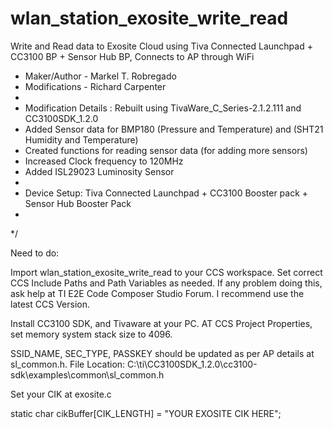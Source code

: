 # wlan_station_exosite_write_read
Write and Read data to Exosite Cloud using Tiva Connected Launchpad + CC3100 BP + Sensor Hub BP, Connects to AP through WiFi

 * Maker/Author - Markel T. Robregado
 * Modifications - Richard Carpenter
 *
 * Modification Details : Rebuilt using TivaWare_C_Series-2.1.2.111 and CC3100SDK_1.2.0
 * Added Sensor data for BMP180 (Pressure and Temperature) and (SHT21 Humidity and Temperature)
 * Created functions for reading sensor data (for adding more sensors)
 * Increased Clock frequency to 120MHz
 * Added ISL29023 Luminosity Sensor
 *                        
 * Device Setup: Tiva Connected Launchpad + CC3100 Booster pack + Sensor Hub Booster Pack
 *
 */

Need to do:

Import wlan_station_exosite_write_read to your CCS workspace. Set correct CCS Include Paths and Path Variables
as needed. If any problem doing this, ask help at TI E2E Code Composer Studio Forum. I recommend use the latest CCS 
Version.

Install CC3100 SDK, and Tivaware at your PC. AT CCS Project Properties, set memory system stack size to 4096.


SSID_NAME, SEC_TYPE, PASSKEY should be updated as per AP details at sl_common.h. 
File Location: C:\ti\CC3100SDK_1.2.0\cc3100-sdk\examples\common\sl_common.h 

Set your CIK at exosite.c

static char cikBuffer[CIK_LENGTH] = "YOUR EXOSITE CIK HERE";

